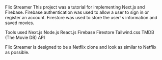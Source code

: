 Flix Streamer
This project was a tutorial for implementing Next.js and Firebase. Firebase authentication was used to allow a user to sign in or register an account. Firestore was used to store the user`'`s information and saved movies.

Tools used
Next.js
Node.js
React.js
Firebase
Firestore
Tailwind.css
TMDB (The Movie DB) API

Flix Streamer is designed to be a Netflix clone and look as similar to Netflix as possible. 